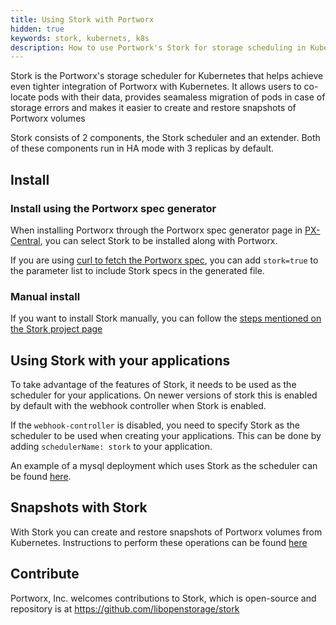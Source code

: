 ```yaml
---
title: Using Stork with Portworx
hidden: true
keywords: stork, kubernets, k8s
description: How to use Portwork's Stork for storage scheduling in Kubernetes.
---
```


Stork is the Portworx's storage scheduler for Kubernetes that helps achieve even tighter integration of
Portworx with Kubernetes. It allows users to co-locate pods with their data,
provides seamaless migration of pods in case of storage errors and makes it
easier to create and restore snapshots of Portworx volumes

Stork consists of 2 components, the Stork scheduler and an extender. Both of these components run in HA mode with 3 replicas by default.

## Install

### Install using the Portworx spec generator
When installing Portworx through the Portworx spec generator page in [PX-Central](https://central.portworx.com),
you can select Stork to be installed along with Portworx.

If you are using [curl to fetch the Portworx spec](/portworx-install-with-kubernetes/px-k8s-spec-curl), you can add
`stork=true` to the parameter list to include Stork specs in the generated file.

### Manual install

If you want to install Stork manually, you can follow the [steps mentioned on the
Stork project page](https://github.com/libopenstorage/stork#running-stork)

## Using Stork with your applications

To take advantage of the features of Stork, it needs to be used as the scheduler for your applications. On newer versions of stork this is enabled by default with the webhook controller when Stork is enabled.

If the `webhook-controller` is disabled, you need to specify Stork as the
scheduler to be used when creating your applications. This can be done by adding
`schedulerName: stork` to your application.

An example of a mysql deployment which uses Stork as the scheduler can be found
[here](https://github.com/libopenstorage/stork/blob/master/specs/mysql.yaml).

## Snapshots with Stork

With Stork you can create and restore snapshots of Portworx volumes from Kubernetes. Instructions to perform these operations can be found
[here](/portworx-install-with-kubernetes/storage-operations/create-snapshots)

## Contribute

Portworx, Inc. welcomes contributions to Stork, which is open-source and repository is at https://github.com/libopenstorage/stork
